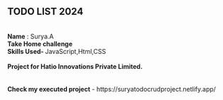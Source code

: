 <h2><b>TODO LIST 2024</b></h2>
<br>
<b>Name</b> :   Surya.A<br>
<b>Take Home challenge</b><br>
<b>Skills Used-  </b>JavaScript,Html,CSS<br>
<br>
<b>Project for Hatio Innovations Private Limited.</b><br>
<br>
<br>
<b>Check my executed project</b> - https://suryatodocrudproject.netlify.app/

